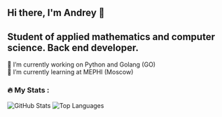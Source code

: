 ## Hi there, I'm Andrey 👋
## Student of applied mathematics and computer science. Back end developer.

🔭 I’m currently working on Python and Golang (GO)\
🌱 I’m currently learning at MEPHI (Moscow)
### :fire: My Stats : 
![GitHub Stats](https://github-readme-stats.vercel.app/api?username=Howmanyeyes&show_icons=true&theme=radical)
![Top Languages](https://github-readme-stats.vercel.app/api/top-langs/?username=Howmanyeyes&layout=compact&theme=radical)
